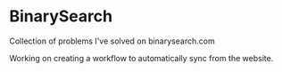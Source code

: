 # BinarySearch

Collection of problems I've solved on binarysearch.com

Working on creating a workflow to automatically sync from the website. 
